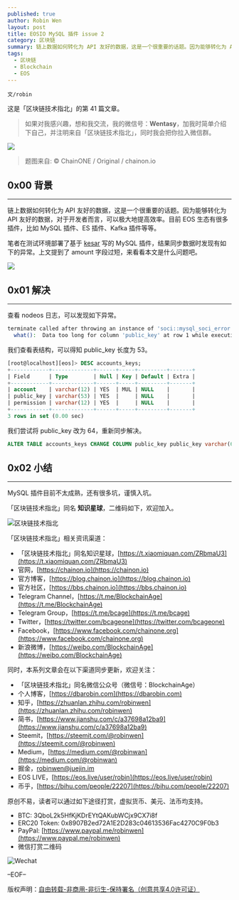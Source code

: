 ```yaml
---
published: true
author: Robin Wen
layout: post
title: EOSIO MySQL 插件 issue 2
category: 区块链
summary: 链上数据如何转化为 API 友好的数据，这是一个很重要的话题。因为能够转化为 API 友好的数据，对于开发者而言，可以极大地提高效率。目前 EOS 生态有很多插件，比如 MySQL 插件、ES 插件、Kafka 插件等等。笔者在测试环境部署了基于 kesar 写的 MySQL 插件，结果同步数据时发现有如下的异常。上文提到了 amount 字段过短，来看看本文是什么问题吧。
tags:
  - 区块链
  - Blockchain
  - EOS
---
```


`文/robin`

这是「区块链技术指北」的第 41 篇文章。

> 如果对我感兴趣，想和我交流，我的微信号：**Wentasy**，加我时简单介绍下自己，并注明来自「区块链技术指北」，同时我会把你拉入微信群。

![](https://cdn.wenguobing.com/smxzEPJ.png)

> 题图来自: © ChainONE / Original / chainon.io

## 0x00 背景
***

链上数据如何转化为 API 友好的数据，这是一个很重要的话题。因为能够转化为 API 友好的数据，对于开发者而言，可以极大地提高效率。目前 EOS 生态有很多插件，比如 MySQL 插件、ES 插件、Kafka 插件等等。

笔者在测试环境部署了基于 [kesar](https://github.com/EOSIO/eos/pull/3882) 写的 MySQL 插件，结果同步数据时发现有如下的异常。上文提到了 amount 字段过短，来看看本文是什么问题吧。

<!--more-->

![](https://cdn.wenguobing.com/O0w2yeu.jpg)

## 0x01 解决
***

查看 nodeos 日志，可以发现如下异常。

``` bash
terminate called after throwing an instance of 'soci::mysql_soci_error'
  what():  Data too long for column 'public_key' at row 1 while executing "INSERT INTO accounts_keys(account, public_key, permission) VALUES (:ac, :ke, :pe) " with :ac="walletiphone", :ke="PUB_R1_81x8BXgDQGTWmcAaavfCDcVTTyzz1BeBYbje9yJomVMCJZbz86", :pe="owner".
```

我们查看表结构，可以得知 public_key 长度为 53。

``` sql
[root@localhost][eos]> DESC accounts_keys;
+------------+-------------+------+-----+---------+-------+
| Field      | Type        | Null | Key | Default | Extra |
+------------+-------------+------+-----+---------+-------+
| account    | varchar(12) | YES  | MUL | NULL    |       |
| public_key | varchar(53) | YES  |     | NULL    |       |
| permission | varchar(12) | YES  |     | NULL    |       |
+------------+-------------+------+-----+---------+-------+
3 rows in set (0.00 sec)
```

我们尝试将 public_key 改为 64，重新同步解决。

``` sql
ALTER TABLE accounts_keys CHANGE COLUMN public_key public_key varchar(64) DEFAULT NULL;
```

## 0x02 小结
***

MySQL 插件目前不太成熟，还有很多坑，谨慎入坑。

「区块链技术指北」同名 **知识星球**，二维码如下，欢迎加入。

![区块链技术指北](https://cdn.wenguobing.com/RBmpxTL.jpg)

「区块链技术指北」相关资讯渠道：

* 「区块链技术指北」同名知识星球，[https://t.xiaomiquan.com/ZRbmaU3](https://t.xiaomiquan.com/ZRbmaU3)
* 官网，[https://chainon.io](https://chainon.io)
* 官方博客，[https://blog.chainon.io](https://blog.chainon.io)
* 官方社区，[https://bbs.chainon.io](https://bbs.chainon.io)
* Telegram Channel，[https://t.me/BlockchainAge](https://t.me/BlockchainAge)
* Telegram Group，[https://t.me/bcage](https://t.me/bcage)
* Twitter，[https://twitter.com/bcageone](https://twitter.com/bcageone)
* Facebook，[https://www.facebook.com/chainone.org](https://www.facebook.com/chainone.org)
* 新浪微博，[https://weibo.com/BlockchainAge](https://weibo.com/BlockchainAge)

同时，本系列文章会在以下渠道同步更新，欢迎关注：

* 「区块链技术指北」同名微信公众号（微信号：BlockchainAge）
* 个人博客，[https://dbarobin.com](https://dbarobin.com)
* 知乎，[https://zhuanlan.zhihu.com/robinwen](https://zhuanlan.zhihu.com/robinwen)
* 简书，[https://www.jianshu.com/c/a37698a12ba9](https://www.jianshu.com/c/a37698a12ba9)
* Steemit，[https://steemit.com/@robinwen](https://steemit.com/@robinwen)
* Medium，[https://medium.com/@robinwan](https://medium.com/@robinwan)
* 掘金，[robinwen@juejin.im](https://juejin.im/user/5673ccae60b2260ee435f89a/posts)
* EOS LIVE，[https://eos.live/user/robin](https://eos.live/user/robin)
* 币乎，[https://bihu.com/people/22207](https://bihu.com/people/22207)

原创不易，读者可以通过如下途径打赏，虚拟货币、美元、法币均支持。

* BTC: 3QboL2k5HfKjKDrEYtQAKubWCjx9CX7i8f
* ERC20 Token: 0x8907B2ed72A1E2D283c04613536Fac4270C9F0b3
* PayPal: [https://www.paypal.me/robinwen](https://www.paypal.me/robinwen)
* 微信打赏二维码

![Wechat](https://cdn.wenguobing.com/SzoNl5b.jpg)

–EOF–

版权声明：[自由转载-非商用-非衍生-保持署名（创意共享4.0许可证）](http://creativecommons.org/licenses/by-nc-nd/4.0/deed.zh)
